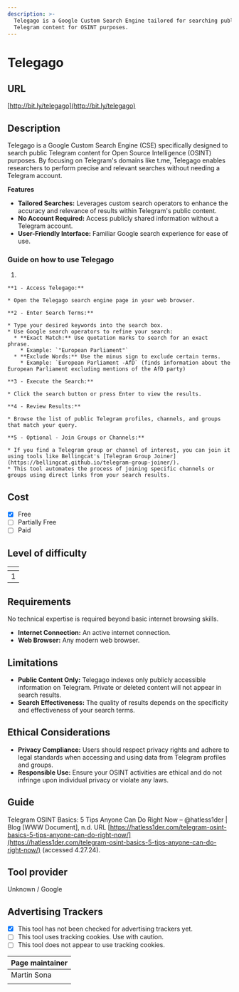 ```yaml
---
description: >-
  Telegago is a Google Custom Search Engine tailored for searching public
  Telegram content for OSINT purposes.
---
```


# Telegago

## URL

[http://bit.ly/telegago](http://bit.ly/telegago)

## Description

Telegago is a Google Custom Search Engine (CSE) specifically designed to search public Telegram content for Open Source Intelligence (OSINT) purposes. By focusing on Telegram's domains like t.me, Telegago enables researchers to perform precise and relevant searches without needing a Telegram account.

**Features**

* **Tailored Searches:** Leverages custom search operators to enhance the accuracy and relevance of results within Telegram's public content.
* **No Account Required:** Access publicly shared information without a Telegram account.
* **User-Friendly Interface:** Familiar Google search experience for ease of use.

### Guide on how to use Telegago

1.

    **1 - Access Telegago:**

    * Open the Telegago search engine page in your web browser.

    **2 - Enter Search Terms:**

    * Type your desired keywords into the search box.
    * Use Google search operators to refine your search:
      * **Exact Match:** Use quotation marks to search for an exact phrase.
        * Example: `"European Parliament"`
      * **Exclude Words:** Use the minus sign to exclude certain terms.
        * Example: `European Parliament -AfD` (finds information about the European Parliament excluding mentions of the AfD party)

    **3 - Execute the Search:**

    * Click the search button or press Enter to view the results.

    **4 - Review Results:**

    * Browse the list of public Telegram profiles, channels, and groups that match your query.

    **5 - Optional - Join Groups or Channels:**

    * If you find a Telegram group or channel of interest, you can join it using tools like Bellingcat's [Telegram Group Joiner](https://bellingcat.github.io/telegram-group-joiner/).
    * This tool automates the process of joining specific channels or groups using direct links from your search results.

## Cost

* [x] Free
* [ ] Partially Free
* [ ] Paid

## Level of difficulty

<table><thead><tr><th data-type="rating" data-max="5"></th></tr></thead><tbody><tr><td>1</td></tr></tbody></table>

## Requirements

No technical expertise is required beyond basic internet browsing skills.

* **Internet Connection:** An active internet connection.
* **Web Browser:** Any modern web browser.

## Limitations

* **Public Content Only:** Telegago indexes only publicly accessible information on Telegram. Private or deleted content will not appear in search results.
* **Search Effectiveness:** The quality of results depends on the specificity and effectiveness of your search terms.

## Ethical Considerations

* **Privacy Compliance:** Users should respect privacy rights and adhere to legal standards when accessing and using data from Telegram profiles and groups.
* **Responsible Use:** Ensure your OSINT activities are ethical and do not infringe upon individual privacy or violate any laws.

## Guide

Telegram OSINT Basics: 5 Tips Anyone Can Do Right Now – @hatless1der | Blog \[WWW Document], n.d. URL [https://hatless1der.com/telegram-osint-basics-5-tips-anyone-can-do-right-now/](https://hatless1der.com/telegram-osint-basics-5-tips-anyone-can-do-right-now/) (accessed 4.27.24).

## Tool provider

Unknown / Google

## Advertising Trackers

* [x] This tool has not been checked for advertising trackers yet.
* [ ] This tool uses tracking cookies. Use with caution.
* [ ] This tool does not appear to use tracking cookies.

| Page maintainer |
| --------------- |
| Martin Sona     |
|                 |
